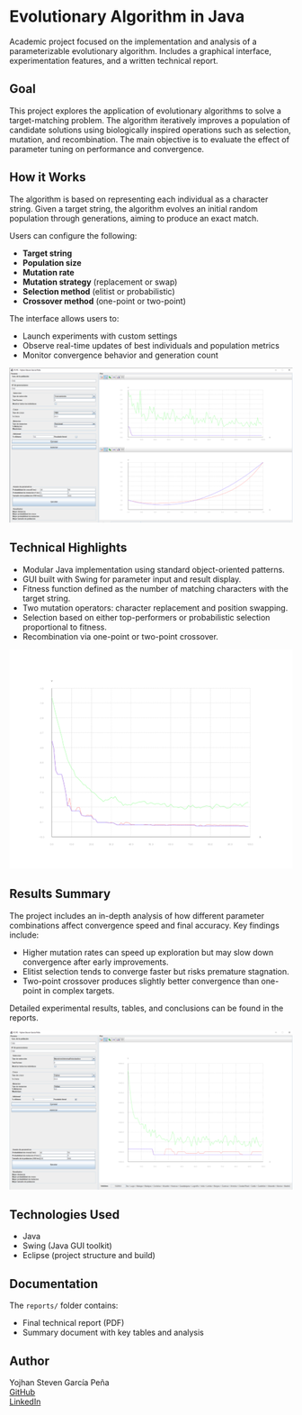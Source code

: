# Evolutionary Algorithm in Java
Academic project focused on the implementation and analysis of a parameterizable evolutionary algorithm. Includes a graphical interface, experimentation features, and a written technical report.

## Goal
This project explores the application of evolutionary algorithms to solve a target-matching problem. The algorithm iteratively improves a population of candidate solutions using biologically inspired operations such as selection, mutation, and recombination. The main objective is to evaluate the effect of parameter tuning on performance and convergence.

## How it Works
The algorithm is based on representing each individual as a character string. Given a target string, the algorithm evolves an initial random population through generations, aiming to produce an exact match.

Users can configure the following:
- **Target string**
- **Population size**
- **Mutation rate**
- **Mutation strategy** (replacement or swap)
- **Selection method** (elitist or probabilistic)
- **Crossover method** (one-point or two-point)

The interface allows users to:
- Launch experiments with custom settings
- Observe real-time updates of best individuals and population metrics
- Monitor convergence behavior and generation count

![Main Window](media/app-screenshots/picture-1.png)

## Technical Highlights
- Modular Java implementation using standard object-oriented patterns.
- GUI built with Swing for parameter input and result display.
- Fitness function defined as the number of matching characters with the target string.
- Two mutation operators: character replacement and position swapping.
- Selection based on either top-performers or probabilistic selection proportional to fitness.
- Recombination via one-point or two-point crossover.

![Evolution Table](media/graphs/f5.png)

## Results Summary
The project includes an in-depth analysis of how different parameter combinations affect convergence speed and final accuracy. Key findings include:
- Higher mutation rates can speed up exploration but may slow down convergence after early improvements.
- Elitist selection tends to converge faster but risks premature stagnation.
- Two-point crossover produces slightly better convergence than one-point in complex targets.

Detailed experimental results, tables, and conclusions can be found in the reports.

![Mutation Graph](media/app-screenshots/picture-2.png)

## Technologies Used
- Java  
- Swing (Java GUI toolkit)  
- Eclipse (project structure and build)

## Documentation
The `reports/` folder contains:
- Final technical report (PDF)
- Summary document with key tables and analysis

## Author
Yojhan Steven García Peña  
[GitHub](https://github.com/sryojhan)  
[LinkedIn](https://www.linkedin.com/in/yojhan/)
